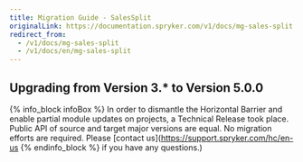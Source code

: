 ```yaml
---
title: Migration Guide - SalesSplit
originalLink: https://documentation.spryker.com/v1/docs/mg-sales-split
redirect_from:
  - /v1/docs/mg-sales-split
  - /v1/docs/en/mg-sales-split
---
```


## Upgrading from Version 3.* to Version 5.0.0

{% info_block infoBox %}
In order to dismantle the Horizontal Barrier and enable partial module updates on projects, a Technical Release took place. Public API of source and target major versions are equal. No migration efforts are required. Please [contact us](https://support.spryker.com/hc/en-us
{% endinfo_block %} if you have any questions.)
